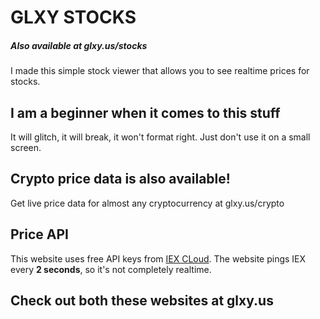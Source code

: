# GLXY STOCKS

##### Also available at glxy.us/stocks

I made this simple stock viewer that allows you to see realtime prices for stocks.

## I am a beginner when it comes to this stuff
It will glitch, it will break, it won't format right. Just don't use it on a small screen.

## Crypto price data is also available!
Get live price data for almost any cryptocurrency at glxy.us/crypto

## Price API
This website uses free API keys from [IEX CLoud](https://iexcloud.io).
The website pings IEX every **2 seconds**, so it's not completely realtime.

## Check out both these websites at glxy.us
